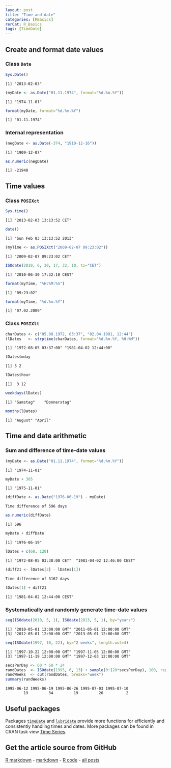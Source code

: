```yaml
---
layout: post
title: "Time and date"
categories: [RBasics]
rerCat: R_Basics
tags: [TimeDate]
---
```





Create and format date values
-------------------------

### Class `Date`


```r
Sys.Date()
```

```
[1] "2013-02-03"
```

```r
(myDate <- as.Date("01.11.1974", format="%d.%m.%Y"))
```

```
[1] "1974-11-01"
```

```r
format(myDate, format="%d.%m.%Y")
```

```
[1] "01.11.1974"
```


### Internal representation


```r
(negDate <- as.Date(-374, "1910-12-16"))
```

```
[1] "1909-12-07"
```

```r
as.numeric(negDate)
```

```
[1] -21940
```


Time values
-------------------------

### Class `POSIXct`


```r
Sys.time()
```

```
[1] "2013-02-03 13:13:52 CET"
```

```r
date()
```

```
[1] "Sun Feb 03 13:13:52 2013"
```



```r
(myTime <- as.POSIXct("2009-02-07 09:23:02"))
```

```
[1] "2009-02-07 09:23:02 CET"
```

```r
ISOdate(2010, 6, 30, 17, 32, 10, tz="CET")
```

```
[1] "2010-06-30 17:32:10 CEST"
```



```r
format(myTime, "%H:%M:%S")
```

```
[1] "09:23:02"
```

```r
format(myTime, "%d.%m.%Y")
```

```
[1] "07.02.2009"
```


### Class `POSIXlt`


```r
charDates <- c("05.08.1972, 03:37", "02.04.1981, 12:44")
(lDates   <- strptime(charDates, format="%d.%m.%Y, %H:%M"))
```

```
[1] "1972-08-05 03:37:00" "1981-04-02 12:44:00"
```



```r
lDates$mday
```

```
[1] 5 2
```

```r
lDates$hour
```

```
[1]  3 12
```



```r
weekdays(lDates)
```

```
[1] "Samstag"    "Donnerstag"
```

```r
months(lDates)
```

```
[1] "August" "April" 
```


Time and date arithmetic
-------------------------

### Sum and difference of time-date values


```r
(myDate <- as.Date("01.11.1974", format="%d.%m.%Y"))
```

```
[1] "1974-11-01"
```

```r
myDate + 365
```

```
[1] "1975-11-01"
```



```r
(diffDate <- as.Date("1976-06-19") - myDate)
```

```
Time difference of 596 days
```

```r
as.numeric(diffDate)
```

```
[1] 596
```

```r
myDate + diffDate
```

```
[1] "1976-06-19"
```



```r
lDates + c(60, 120)
```

```
[1] "1972-08-05 03:38:00 CET"  "1981-04-02 12:46:00 CEST"
```

```r
(diff21 <- lDates[2] - lDates[1])
```

```
Time difference of 3162 days
```

```r
lDates[1] + diff21
```

```
[1] "1981-04-02 12:44:00 CEST"
```


### Systematically and randomly generate time-date values


```r
seq(ISOdate(2010, 5, 1), ISOdate(2013, 5, 1), by="years")
```

```
[1] "2010-05-01 12:00:00 GMT" "2011-05-01 12:00:00 GMT"
[3] "2012-05-01 12:00:00 GMT" "2013-05-01 12:00:00 GMT"
```

```r
seq(ISOdate(1997, 10, 22), by="2 weeks", length.out=4)
```

```
[1] "1997-10-22 12:00:00 GMT" "1997-11-05 12:00:00 GMT"
[3] "1997-11-19 12:00:00 GMT" "1997-12-03 12:00:00 GMT"
```



```r
secsPerDay <- 60 * 60 * 24
randDates  <- ISOdate(1995, 6, 13) + sample(0:(28*secsPerDay), 100, replace=TRUE)
randWeeks  <- cut(randDates, breaks="week")
summary(randWeeks)
```

```
1995-06-12 1995-06-19 1995-06-26 1995-07-03 1995-07-10 
        19         34         19         26          2 
```


Useful packages
-------------------------

Packages [`timeDate`](http://cran.r-project.org/package=timeDate) and [`lubridate`](http://cran.r-project.org/package=lubridate) provide more functions for efficiently and consistently handling times and dates. More packages can be found in CRAN task view [Time Series](http://cran.r-project.org/web/views/TimeSeries.html).

Get the article source from GitHub
----------------------------------------------

[R markdown](https://github.com/dwoll/RExRepos/raw/master/Rmd/timeDate.Rmd) - [markdown](https://github.com/dwoll/RExRepos/raw/master/md/timeDate.md) - [R code](https://github.com/dwoll/RExRepos/raw/master/R/timeDate.R) - [all posts](https://github.com/dwoll/RExRepos/)
